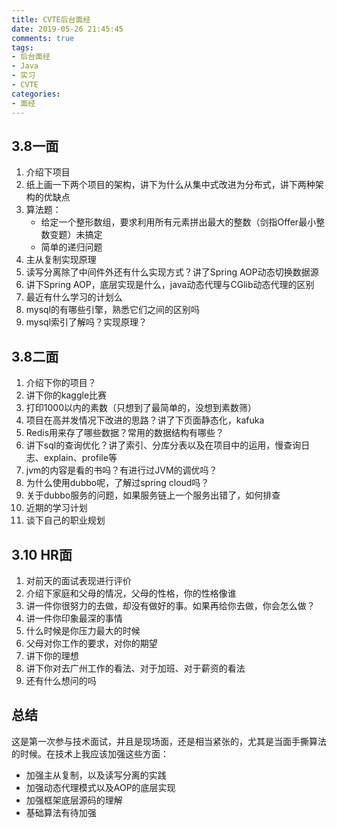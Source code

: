 ```yaml
---
title: CVTE后台面经
date: 2019-05-26 21:45:45
comments: true
tags: 
- 后台面经
- Java
- 实习
- CVTE
categories: 
- 面经
---
```


## 3.8一面
1. 介绍下项目
2. 纸上画一下两个项目的架构，讲下为什么从集中式改进为分布式，讲下两种架构的优缺点<!-- more -->
3. 算法题：
    * 给定一个整形数组，要求利用所有元素拼出最大的整数（剑指Offer最小整数变题）未搞定
    * 简单的递归问题
4. 主从复制实现原理
5. 读写分离除了中间件外还有什么实现方式？讲了Spring AOP动态切换数据源
6. 讲下Spring AOP，底层实现是什么，java动态代理与CGlib动态代理的区别
7. 最近有什么学习的计划么 
8. mysql的有哪些引擎，熟悉它们之间的区别吗
9. mysql索引了解吗？实现原理？

## 3.8二面
1. 介绍下你的项目？
2. 讲下你的kaggle比赛
3. 打印1000以内的素数（只想到了最简单的，没想到素数筛）
4. 项目在高并发情况下改进的思路？讲了下页面静态化，kafuka
5. Redis用来存了哪些数据？常用的数据结构有哪些？
6. 讲下sql的查询优化？讲了索引、分库分表以及在项目中的运用，慢查询日志、explain、profile等
7. jvm的内容是看的书吗？有进行过JVM的调优吗？
8. 为什么使用dubbo呢，了解过spring cloud吗？
9. 关于dubbo服务的问题，如果服务链上一个服务出错了，如何排查
10. 近期的学习计划
11. 谈下自己的职业规划

## 3.10 HR面
1. 对前天的面试表现进行评价
2. 介绍下家庭和父母的情况，父母的性格，你的性格像谁
3. 讲一件你很努力的去做，却没有做好的事。如果再给你去做，你会怎么做？ 
4. 讲一件你印象最深的事情
5. 什么时候是你压力最大的时候
6. 父母对你工作的要求，对你的期望
7. 讲下你的理想
8. 讲下你对去广州工作的看法、对于加班、对于薪资的看法
9. 还有什么想问的吗

## 总结
这是第一次参与技术面试，并且是现场面，还是相当紧张的，尤其是当面手撕算法的时候。在技术上我应该加强这些方面：
* 加强主从复制，以及读写分离的实践
* 加强动态代理模式以及AOP的底层实现
* 加强框架底层源码的理解
* 基础算法有待加强